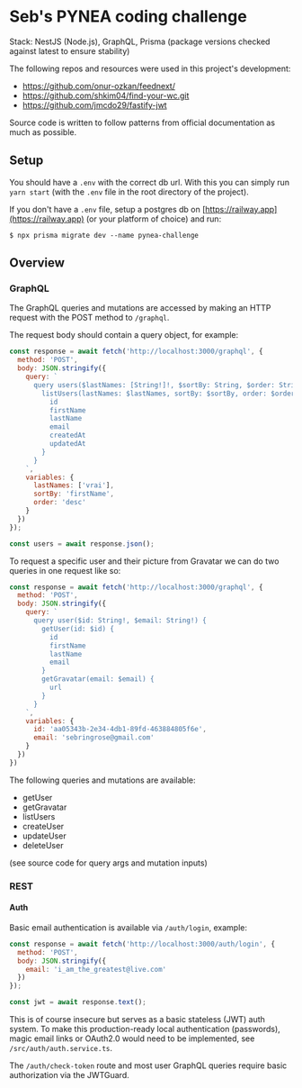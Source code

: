 # Seb's PYNEA coding challenge

Stack: NestJS (Node.js), GraphQL, Prisma
(package versions checked against latest to ensure stability)

The following repos and resources were used in this project's development: 
- https://github.com/onur-ozkan/feednext/
- https://github.com/shkim04/find-your-wc.git
- https://github.com/jmcdo29/fastify-jwt

Source code is written to follow patterns from official documentation as much as possible.

## Setup

You should have a `.env` with the correct db url. With this you can simply run `yarn start` (with the `.env` file in the root directory of the project).

If you don't have a `.env` file, setup a postgres db on [https://railway.app](https://railway.app) (or your platform of choice) and run:

`$ npx prisma migrate dev --name pynea-challenge`

## Overview

### GraphQL

The GraphQL queries and mutations are accessed by making an HTTP request with the POST method to `/graphql`.

The request body should contain a query object, for example: 

```js
const response = await fetch('http://localhost:3000/graphql', {
  method: 'POST',
  body: JSON.stringify({
    query: `
      query users($lastNames: [String!]!, $sortBy: String, $order: String) {
        listUsers(lastNames: $lastNames, sortBy: $sortBy, order: $order) {
          id
          firstName
          lastName
          email
          createdAt
          updatedAt
        }
      }
    `,
    variables: {
      lastNames: ['vrai'],
      sortBy: 'firstName',
      order: 'desc'
    }
  })
});

const users = await response.json();
```

To request a specific user and their picture from Gravatar we can do two queries in one request like so:

```js
const response = await fetch('http://localhost:3000/graphql', {
  method: 'POST',
  body: JSON.stringify({
    query: `
      query user($id: String!, $email: String!) {
        getUser(id: $id) {
          id
          firstName
          lastName
          email
        }
        getGravatar(email: $email) {
          url
        }
      }
    `,
    variables: {
      id: 'aa05343b-2e34-4db1-89fd-463884805f6e',
      email: 'sebringrose@gmail.com'
    }
  })
})
```

The following queries and mutations are available:
- getUser
- getGravatar
- listUsers
- createUser
- updateUser
- deleteUser

(see source code for query args and mutation inputs)


### REST

#### Auth

Basic email authentication is available via `/auth/login`, example:

```js
const response = await fetch('http://localhost:3000/auth/login', {
  method: 'POST',
  body: JSON.stringify({
    email: 'i_am_the_greatest@live.com'
  })
});

const jwt = await response.text();
```

This is of course insecure but serves as a basic stateless (JWT) auth system. To make this production-ready local authentication (passwords), magic email links or OAuth2.0 would need to be implemented, see `/src/auth/auth.service.ts`. 

The `/auth/check-token` route and most user GraphQL queries require basic authorization via the JWTGuard.